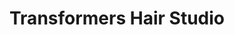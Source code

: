 ---
title: "Transformers Hair Studio"
url: /south-euclid/transformers-hair-studio/
shop: Friseur
---